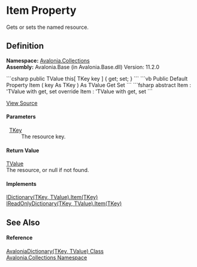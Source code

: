 # Item Property


Gets or sets the named resource.



## Definition
**Namespace:** <a href="N_Avalonia_Collections">Avalonia.Collections</a>  
**Assembly:** Avalonia.Base (in Avalonia.Base.dll) Version: 11.2.0

<Tabs groupId="api-code-preview">
<TabItem value="csharp" label="C#">
```csharp
public TValue this[
	TKey key
] { get; set; }
```
</TabItem>
<TabItem value="vb" label="VB">
```vb
Public Default Property Item ( 
	key As TKey
) As TValue
	Get
	Set
```
</TabItem>
<TabItem value="fsharp" label="F#">
```fsharp
abstract Item : 'TValue with get, set
override Item : 'TValue with get, set
```
</TabItem>
</Tabs>



<a href="https://github.com/AvaloniaUI/Avalonia/tree/master/src/Avalonia.Base/Collections/AvaloniaDictionary.cs#L82" title="View the source code">View Source</a>



#### Parameters
<dl><dt>  <a href="T_Avalonia_Collections_AvaloniaDictionary_2">TKey</a></dt><dd>The resource key.</dd></dl>

#### Return Value
<a href="T_Avalonia_Collections_AvaloniaDictionary_2">TValue</a>  
The resource, or null if not found.

#### Implements
<a href="https://learn.microsoft.com/dotnet/api/system.collections.generic.idictionary-2.item" target="_blank" rel="noopener noreferrer">IDictionary(TKey, TValue).Item(TKey)</a>  
<a href="https://learn.microsoft.com/dotnet/api/system.collections.generic.ireadonlydictionary-2.item" target="_blank" rel="noopener noreferrer">IReadOnlyDictionary(TKey, TValue).Item(TKey)</a>  


## See Also


#### Reference
<a href="T_Avalonia_Collections_AvaloniaDictionary_2">AvaloniaDictionary(TKey, TValue) Class</a>  
<a href="N_Avalonia_Collections">Avalonia.Collections Namespace</a>  


